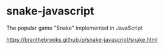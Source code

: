 # snake-javascript
The popular game "Snake" implemented in JavaScript

https://branthebrooks.github.io/snake-javascript/snake.html
